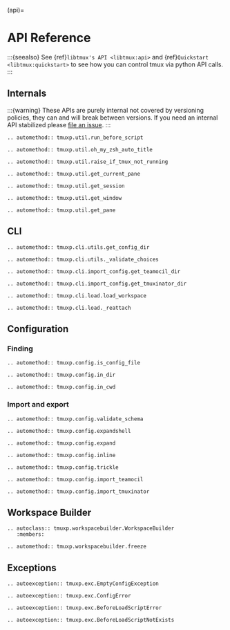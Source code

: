 (api)=

# API Reference

:::{seealso}
See {ref}`libtmux's API <libtmux:api>` and {ref}`Quickstart <libtmux:quickstart>` to see how you can control
tmux via python API calls.
:::

## Internals

:::{warning}
These APIs are purely internal not covered by versioning policies, they can and will break between versions.
If you need an internal API stabilized please [file an issue](https://github.com/tmux-python/tmuxp/issues).
:::

```{eval-rst}
.. automethod:: tmuxp.util.run_before_script
```

```{eval-rst}
.. automethod:: tmuxp.util.oh_my_zsh_auto_title
```

```{eval-rst}
.. automethod:: tmuxp.util.raise_if_tmux_not_running
```

```{eval-rst}
.. automethod:: tmuxp.util.get_current_pane
```

```{eval-rst}
.. automethod:: tmuxp.util.get_session
```

```{eval-rst}
.. automethod:: tmuxp.util.get_window
```

```{eval-rst}
.. automethod:: tmuxp.util.get_pane
```

## CLI

```{eval-rst}
.. automethod:: tmuxp.cli.utils.get_config_dir
```

```{eval-rst}
.. automethod:: tmuxp.cli.utils._validate_choices
```

```{eval-rst}
.. automethod:: tmuxp.cli.import_config.get_teamocil_dir
```

```{eval-rst}
.. automethod:: tmuxp.cli.import_config.get_tmuxinator_dir
```

```{eval-rst}
.. automethod:: tmuxp.cli.load.load_workspace
```

```{eval-rst}
.. automethod:: tmuxp.cli.load._reattach
```

## Configuration

### Finding

```{eval-rst}
.. automethod:: tmuxp.config.is_config_file
```

```{eval-rst}
.. automethod:: tmuxp.config.in_dir
```

```{eval-rst}
.. automethod:: tmuxp.config.in_cwd
```

### Import and export

```{eval-rst}
.. automethod:: tmuxp.config.validate_schema
```

```{eval-rst}
.. automethod:: tmuxp.config.expandshell
```

```{eval-rst}
.. automethod:: tmuxp.config.expand
```

```{eval-rst}
.. automethod:: tmuxp.config.inline
```

```{eval-rst}
.. automethod:: tmuxp.config.trickle
```

```{eval-rst}
.. automethod:: tmuxp.config.import_teamocil
```

```{eval-rst}
.. automethod:: tmuxp.config.import_tmuxinator
```

## Workspace Builder

```{eval-rst}
.. autoclass:: tmuxp.workspacebuilder.WorkspaceBuilder
   :members:
```

```{eval-rst}
.. automethod:: tmuxp.workspacebuilder.freeze
```

## Exceptions

```{eval-rst}
.. autoexception:: tmuxp.exc.EmptyConfigException
```

```{eval-rst}
.. autoexception:: tmuxp.exc.ConfigError
```

```{eval-rst}
.. autoexception:: tmuxp.exc.BeforeLoadScriptError
```

```{eval-rst}
.. autoexception:: tmuxp.exc.BeforeLoadScriptNotExists
```
